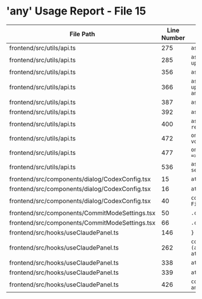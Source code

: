 # 'any' Usage Report - File 15

| File Path | Line Number | Code Snippet | Fixed | Explanation |
|-----------|-------------|--------------|-------|-------------|
| frontend/src/utils/api.ts | 275 | `async create(projectData: any) {` | No |  |
| frontend/src/utils/api.ts | 285 | `async update(projectId: string, updates: any) {` | No |  |
| frontend/src/utils/api.ts | 356 | `async update(updates: any) {` | No |  |
| frontend/src/utils/api.ts | 366 | `async updateSessionPreferences(preferences: any) {` | No |  |
| frontend/src/utils/api.ts | 387 | `async openFile(options?: any) {` | No |  |
| frontend/src/utils/api.ts | 392 | `async openDirectory(options?: any) {` | No |  |
| frontend/src/utils/api.ts | 400 | `async respond(requestId: string, response: any) {` | No |  |
| frontend/src/utils/api.ts | 472 | `onUpdate(callback: (data: any) => void) {` | No |  |
| frontend/src/utils/api.ts | 477 | `onSessionUpdate(callback: (data: any) => void) {` | No |  |
| frontend/src/utils/api.ts | 536 | `async setSettings(panelId: string, settings: Record<string, any>) {` | No |  |
| frontend/src/components/dialog/CodexConfig.tsx | 15 | `attachedImages?: any[];` | No |  |
| frontend/src/components/dialog/CodexConfig.tsx | 16 | `attachedTexts?: any[];` | No |  |
| frontend/src/components/dialog/CodexConfig.tsx | 40 | `const processFile = async (file: File): Promise<any \| null> => {` | No |  |
| frontend/src/components/CommitModeSettings.tsx | 50 | `.catch((error: any) => {` | No |  |
| frontend/src/components/CommitModeSettings.tsx | 66 | `.catch((error: any) => {` | No |  |
| frontend/src/hooks/useClaudePanel.ts | 146 | `} catch (error: any) {` | No |  |
| frontend/src/hooks/useClaudePanel.ts | 262 | `const handleSendInput = async (attachedImages?: any[], attachedTexts?: any[]) => {` | No |  |
| frontend/src/hooks/useClaudePanel.ts | 338 | `attachedImages?: any[],` | No |  |
| frontend/src/hooks/useClaudePanel.ts | 339 | `attachedTexts?: any[],` | No |  |
| frontend/src/hooks/useClaudePanel.ts | 426 | `const handleStravuFileSelect = (file: any, content: string) => {` | No |  |